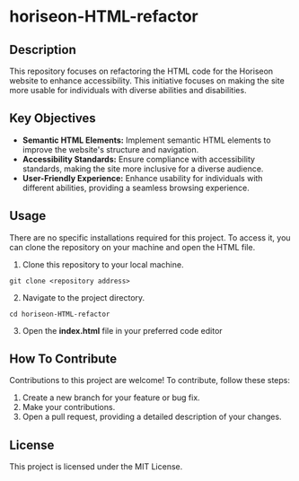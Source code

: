 # horiseon-HTML-refactor

## Description
This repository focuses on refactoring the HTML code for the Horiseon website to enhance accessibility. This initiative focuses on making the site more usable for individuals with diverse abilities and disabilities.

## Key Objectives

- **Semantic HTML Elements:** Implement semantic HTML elements to improve the website's structure and navigation.
- **Accessibility Standards:** Ensure compliance with accessibility standards, making the site more inclusive for a diverse audience.
- **User-Friendly Experience:** Enhance usability for individuals with different abilities, providing a seamless browsing experience.

## Usage
There are no specific installations required for this project. To access it, you can clone the repository on your machine and open the HTML file.

1. Clone this repository to your local machine.
```
git clone <repository address>
```
2. Navigate to the project directory.
```
cd horiseon-HTML-refactor
```
3. Open the **index.html** file in your preferred code editor 

## How To Contribute
Contributions to this project are welcome! To contribute, follow these steps:

1. Create a new branch for your feature or bug fix.
2. Make your contributions.
3. Open a pull request, providing a detailed description of your changes.

## License
This project is licensed under the MIT License.